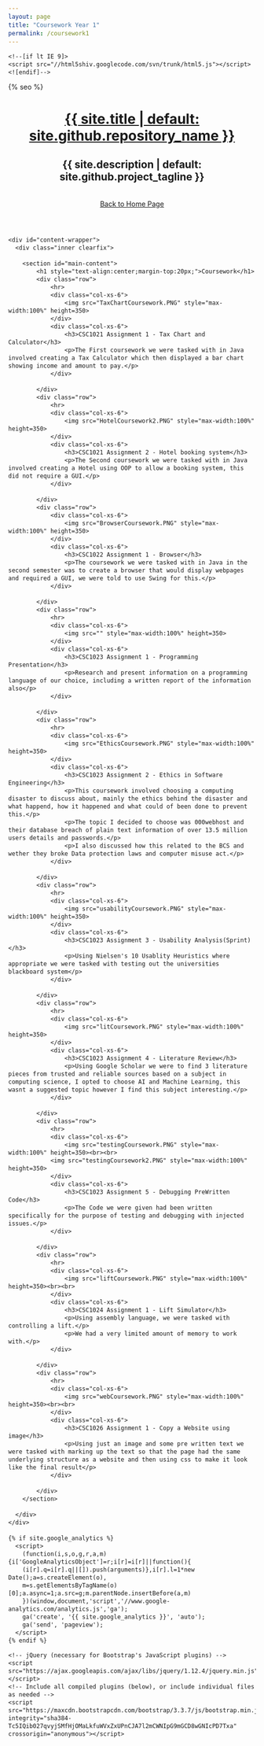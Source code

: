 ```yaml
---
layout: page
title: "Coursework Year 1"
permalink: /coursework1
---
```

<!DOCTYPE html>
<html lang="{{ site.lang | default: "en-US" }}">
  <head>
    <meta charset='utf-8'>
    <meta http-equiv="X-UA-Compatible" content="IE=edge">
    <meta name="viewport" content="width=device-width, initial-scale=1, maximum-scale=1">
    <link rel="stylesheet" href="{{ '/assets/css/style.css?v=' | append: site.github.build_revision | relative_url }}" media="screen" type="text/css">
    <link rel="stylesheet" href="{{ '/assets/css/print.css' | relative_url }}" media="print" type="text/css">
    <!-- Bootstrap -->
    <link href="https://maxcdn.bootstrapcdn.com/bootstrap/3.3.7/css/bootstrap.min.css" rel="stylesheet" integrity="sha384-BVYiiSIFeK1dGmJRAkycuHAHRg32OmUcww7on3RYdg4Va+PmSTsz/K68vbdEjh4u" crossorigin="anonymous">

    <!--[if lt IE 9]>
    <script src="//html5shiv.googlecode.com/svn/trunk/html5.js"></script>
    <![endif]-->

{% seo %}
  </head>

  <body>
    <header>
      <div class="inner">
        <a href="{{ '/' | absolute_url }}">
          <h1>{{ site.title | default: site.github.repository_name }}</h1>
        </a>
        <h2>{{ site.description | default: site.github.project_tagline }}</h2>
        <br>
          <a href="steve-kirby.github.io"><span>Back to Home Page</span></a>
      </div>
    </header>

    <div id="content-wrapper">
      <div class="inner clearfix">

        <section id="main-content">
            <h1 style="text-align:center;margin-top:20px;">Coursework</h1>
            <div class="row">
                <hr>
                <div class="col-xs-6">
                    <img src="TaxChartCoursework.PNG" style="max-width:100%" height=350>
                </div>
                <div class="col-xs-6">
                    <h3>CSC1021 Assignment 1 - Tax Chart and Calculator</h3>
                    <p>The First coursework we were tasked with in Java involved creating a Tax Calculator which then displayed a bar chart showing income and amount to pay.</p>
                </div>

            </div>
            <div class="row">
                <hr>
                <div class="col-xs-6">
                    <img src="HotelCoursework2.PNG" style="max-width:100%" height=350>
                </div>
                <div class="col-xs-6">
                    <h3>CSC1021 Assignment 2 - Hotel booking system</h3>
                    <p>The Second coursework we were tasked with in Java involved creating a Hotel using OOP to allow a booking system, this did not require a GUI.</p>
                </div>

            </div>
            <div class="row">
                <div class="col-xs-6">
                    <img src="BrowserCoursework.PNG" style="max-width:100%" height=350>
                </div>
                <div class="col-xs-6">
                    <h3>CSC1022 Assignment 1 - Browser</h3>
                    <p>The coursework we were tasked with in Java in the second semester was to create a browser that would display webpages and required a GUI, we were told to use Swing for this.</p>
                </div>

            </div>
            <div class="row">
                <hr>
                <div class="col-xs-6">
                    <img src="" style="max-width:100%" height=350>
                </div>
                <div class="col-xs-6">
                    <h3>CSC1023 Assignment 1 - Programming Presentation</h3>
                    <p>Research and present information on a programming language of our choice, including a written report of the information also</p>
                </div>

            </div>
            <div class="row">
                <hr>
                <div class="col-xs-6">
                    <img src="EthicsCoursework.PNG" style="max-width:100%" height=350>
                </div>
                <div class="col-xs-6">
                    <h3>CSC1023 Assignment 2 - Ethics in Software Engineering</h3>
                    <p>This coursework involved choosing a computing disaster to discuss about, mainly the ethics behind the disaster and what happend, how it happened and what could of been done to prevent this.</p>
                    <p>The topic I decided to choose was 000webhost and their database breach of plain text information of over 13.5 million users details and passwords.</p>
                    <p>I also discussed how this related to the BCS and wether they broke Data protection laws and computer misuse act.</p>
                </div>

            </div>
            <div class="row">
                <hr>
                <div class="col-xs-6">
                    <img src="usabilityCoursework.PNG" style="max-width:100%" height=350>
                </div>
                <div class="col-xs-6">
                    <h3>CSC1023 Assignment 3 - Usability Analysis(Sprint)</h3>
                    <p>Using Nielsen's 10 Usablity Heuristics where appropriate we were tasked with testing out the universities blackboard system</p>
                </div>

            </div>
            <div class="row">
                <hr>
                <div class="col-xs-6">
                    <img src="litCoursework.PNG" style="max-width:100%" height=350>
                </div>
                <div class="col-xs-6">
                    <h3>CSC1023 Assignment 4 - Literature Review</h3>
                    <p>Using Google Scholar we were to find 3 literature pieces from trusted and reliable sources based on a subject in computing science, I opted to choose AI and Machine Learning, this wasnt a suggested topic however I find this subject interesting.</p>
                </div>

            </div>
            <div class="row">
                <hr>
                <div class="col-xs-6">
                    <img src="testingCoursework.PNG" style="max-width:100%" height=350><br><br>
                <img src="testingCoursework2.PNG" style="max-width:100%" height=350>
                </div>
                <div class="col-xs-6">
                    <h3>CSC1023 Assignment 5 - Debugging PreWritten Code</h3>
                    <p>The Code we were given had been written specifically for the purpose of testing and debugging with injected issues.</p>
                </div>

            </div>
            <div class="row">
                <hr>
                <div class="col-xs-6">
                    <img src="liftCoursework.PNG" style="max-width:100%" height=350><br><br>
                </div>
                <div class="col-xs-6">
                    <h3>CSC1024 Assignment 1 - Lift Simulator</h3>
                    <p>Using assembly language, we were tasked with controlling a lift.</p>
                    <p>We had a very limited amount of memory to work with.</p>
                </div>

            </div>
            <div class="row">
                <hr>
                <div class="col-xs-6">
                    <img src="webCoursework.PNG" style="max-width:100%" height=350><br><br>
                </div>
                <div class="col-xs-6">
                    <h3>CSC1026 Assignment 1 - Copy a Website using image</h3>
                    <p>Using just an image and some pre written text we were tasked with marking up the text so that the page had the same underlying structure as a website and then using css to make it look like the final result</p>
                </div>

            </div>
        </section>
        
      </div>
    </div>

    {% if site.google_analytics %}
      <script>
        (function(i,s,o,g,r,a,m){i['GoogleAnalyticsObject']=r;i[r]=i[r]||function(){
        (i[r].q=i[r].q||[]).push(arguments)},i[r].l=1*new Date();a=s.createElement(o),
        m=s.getElementsByTagName(o)[0];a.async=1;a.src=g;m.parentNode.insertBefore(a,m)
        })(window,document,'script','//www.google-analytics.com/analytics.js','ga');
        ga('create', '{{ site.google_analytics }}', 'auto');
        ga('send', 'pageview');
      </script>
    {% endif %}
  </body>
</html>
        

    <!-- jQuery (necessary for Bootstrap's JavaScript plugins) -->
    <script src="https://ajax.googleapis.com/ajax/libs/jquery/1.12.4/jquery.min.js"></script>
    <!-- Include all compiled plugins (below), or include individual files as needed -->
    <script src="https://maxcdn.bootstrapcdn.com/bootstrap/3.3.7/js/bootstrap.min.js" integrity="sha384-Tc5IQib027qvyjSMfHjOMaLkfuWVxZxUPnCJA7l2mCWNIpG9mGCD8wGNIcPD7Txa" crossorigin="anonymous"></script>
